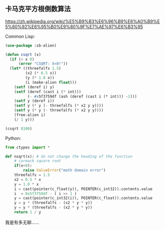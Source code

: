卡马克平方根倒数算法
--------------------

https://zh.wikipedia.org/wiki/%E5%B9%B3%E6%96%B9%E6%A0%B9%E5%80%92%E6%95%B0%E9%80%9F%E7%AE%97%E6%B3%95

Common Lisp:

```lisp
(use-package :sb-alien)

(defun csqrt (x)
  (if (< x 0)
      (error "CSQRT: X<0!"))
  (let* ((threefalfs 1.5)
         (x2 (* 0.5 x))
         (y (* 1.0 x))
         (i (make-alien float)))
    (setf (deref i) y)
    (setf (deref (cast i (* int)))
          (- #x5f3759df (ash (deref (cast i (* int))) -1)))
    (setf y (deref i))
    (setf y (* y (- threefalfs (* x2 y y))))
    (setf y (* y (- threefalfs (* x2 y y))))
    (free-alien i)
    (/ 1 y)))

(csqrt 8100)
```

Python:

```Python
from ctypes import *

def nsqrt(x): # do not change the heading of the function
    # carmack square root
    if(x<0):
        raise ValueError("math domain error")
    threefalfs = 1.5
    x2 = 0.5 * x
    y = 1.0 * x
    i = cast(pointer(c_float(y)), POINTER(c_int32)).contents.value
    i  = 0x5f3759df - ( i >> 1 )
    y = cast(pointer(c_int32(i)), POINTER(c_float)).contents.value
    y = y * (threefalfs - (x2 * y * y))
    y = y * (threefalfs - (x2 * y * y))
    return 1 / y
```

我是有多无聊……
